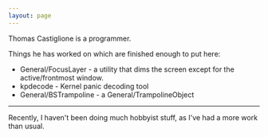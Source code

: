 ```yaml
---
layout: page
---
```




Thomas Castiglione is a programmer.

Things he has worked on which are finished enough to put here:


* General/FocusLayer - a utility that dims the screen except for the active/frontmost window.
* kpdecode - Kernel panic decoding tool
* General/BSTrampoline - a General/TrampolineObject


----

Recently, I haven't been doing much hobbyist stuff, as I've had a more work than usual.